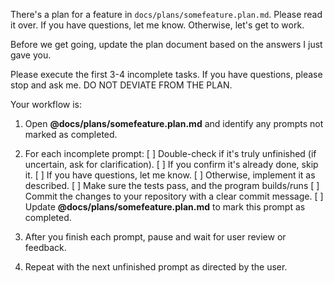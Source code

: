 There's a plan for a feature in `docs/plans/somefeature.plan.md`. Please read it over. If you have questions, let me know. Otherwise, let's get to work.

Before we get going, update the plan document based on the answers I just gave you.

Please execute the first 3-4 incomplete tasks. If you have questions, please stop and ask me. DO NOT DEVIATE FROM THE PLAN.

Your workflow is:

1. Open **@docs/plans/somefeature.plan.md** and identify any prompts not marked as completed.

2. For each incomplete prompt:
   [ ] Double-check if it's truly unfinished (if uncertain, ask for clarification).
   [ ] If you confirm it's already done, skip it.
   [ ] If you have questions, let me know.
   [ ] Otherwise, implement it as described.
   [ ] Make sure the tests pass, and the program builds/runs
   [ ] Commit the changes to your repository with a clear commit message.
   [ ] Update **@docs/plans/somefeature.plan.md** to mark this prompt as completed.

3. After you finish each prompt, pause and wait for user review or feedback.

4. Repeat with the next unfinished prompt as directed by the user.
